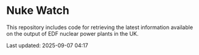 # Nuke Watch

This repository includes code for retrieving the latest information available on the output of EDF nuclear power plants in the UK.

Last updated: 2025-09-07 04:17